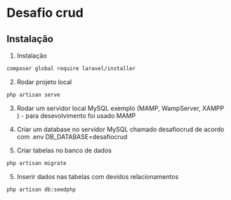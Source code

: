 
# Desafio crud

## Instalação

1. Instalação
```bash
composer global require laravel/installer
```

2. Rodar projeto local

```bash
php artisan serve
```

3. Rodar um servidor local MySQL exemplo (MAMP, WampServer, XAMPP ) - para desevolvimento foi usado MAMP

4. Criar um database no servidor MySQL chamado desafiocrud de acordo com .env DB_DATABASE=desafiocrud

5. Criar tabelas no banco de dados

```bash
php artisan migrate
```

5. Inserir dados nas tabelas com devidos relacionamentos

```bash
php artisan db:seedphp 
```
